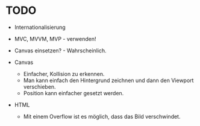 # TODO
- Internationalisierung
- MVC, MVVM, MVP - verwenden!
- Canvas einsetzen? - Wahrscheinlich.


- Canvas
  - Einfacher, Kollision zu erkennen.
  - Man kann einfach den Hintergrund zeichnen und dann den Viewport verschieben.
  - Position kann einfacher gesetzt werden.
- HTML
  - Mit einem Overflow ist es möglich, dass das Bild verschwindet.
